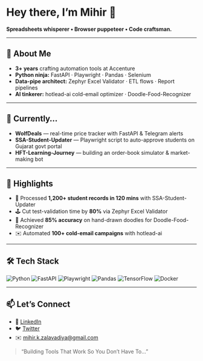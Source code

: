 # Hey there, I’m Mihir 🐺  
**Spreadsheets whisperer • Browser puppeteer • Code craftsman.**

---

## 🚀 About Me
- **3+ years** crafting automation tools at Accenture  
- **Python ninja:** FastAPI · Playwright · Pandas · Selenium  
- **Data-pipe architect:** Zephyr Excel Validator · ETL flows · Report pipelines  
- **AI tinkerer:** hotlead-ai cold-email optimizer · Doodle-Food-Recognizer  

---

## 🔭 Currently…
- **WolfDeals** — real-time price tracker with FastAPI & Telegram alerts  
- **SSA-Student-Updater** — Playwright script to auto-approve students on Gujarat govt portal  
- **HFT-Learning-Journey** — building an order-book simulator & market-making bot  

---

## 🌟 Highlights
- 🚀 Processed **1,200+ student records in 120 mins** with SSA-Student-Updater  
- 🕹️ Cut test-validation time by **80%** via Zephyr Excel Validator  
- 🎨 Achieved **85% accuracy** on hand-drawn doodles for Doodle-Food-Recognizer  
- ✉️ Automated **100+ cold-email campaigns** with hotlead-ai  

---

## 🛠️ Tech Stack
![Python](https://img.shields.io/badge/-Python-3670A0?logo=python&style=flat-square)
![FastAPI](https://img.shields.io/badge/-FastAPI-009688?logo=fastapi&style=flat-square)
![Playwright](https://img.shields.io/badge/-Playwright-000000?logo=playwright&style=flat-square)
![Pandas](https://img.shields.io/badge/-Pandas-150458?logo=pandas&style=flat-square)
![TensorFlow](https://img.shields.io/badge/-TensorFlow-FF6F00?logo=tensorflow&style=flat-square)
![Docker](https://img.shields.io/badge/-Docker-2496ED?logo=docker&style=flat-square)

---

## 📫 Let’s Connect
- 🔗 [LinkedIn](https://linkedin.com/in/mihir-zalavadiya-9a00061bb/)  
- 🐦 [Twitter](https://twitter.com/the_quite_wolf_)  
- ✉️ mihir.k.zalavadiya@gmail.com  

> “Building Tools That Work So You Don’t Have To...”  
